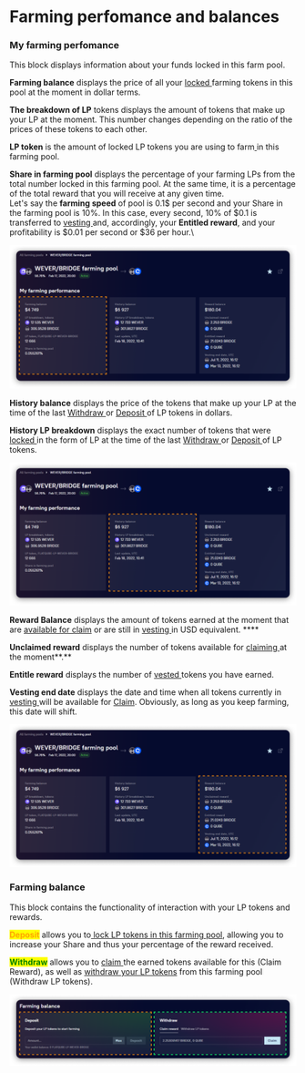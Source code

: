 # Farming perfomance and balances

### My farming perfomance

This block displays information about your funds locked in this farm pool.

**Farming balance** displays the price of all your [locked ](../../how-to/deposit-farm-tokens.md)farming tokens in this pool at the moment in dollar terms.

**The breakdown of LP** tokens displays the amount of tokens that make up your LP at the moment. This number changes depending on the ratio of the prices of these tokens to each other.

**LP token** is the amount of locked LP tokens you are using to farm[ ](../../how-to/deposit-farm-tokens.md)in this farming pool.

**Share in farming pool** displays the percentage of your farming LPs from the total number locked in this farming pool. At the same time, it is a percentage of the total reward that you will receive at any given time.\
Let's say the **farming speed** of pool is 0.1$ per second and your Share in the farming pool is 10%. In this case, every second, 10% of $0.1 is transferred to [vesting ](../../concepts/vesting.md)and, accordingly, your **Entitled reward**, and your profitability is $0.01 per second or $36 per hour.\\

![](<../../../../.gitbook/assets/image (110).png>)

**History balance** displays the price of the tokens that make up your LP at the time of the last [Withdraw ](../../how-to/withdraw-farm-tokens.md)or [Deposit ](../../how-to/deposit-farm-tokens.md)of LP tokens in dollars.

**History LP breakdown** displays the exact number of tokens that were [locked ](../../how-to/deposit-farm-tokens.md)in the form of LP at the time of the last [Withdraw ](../../how-to/withdraw-farm-tokens.md)or [Deposit ](../../how-to/deposit-farm-tokens.md)of LP tokens.

![](<../../../../.gitbook/assets/image (196).png>)

**Reward Balance** displays the amount of tokens earned at the moment that are [available for claim](../../how-to/claim-reward.md) or are still in [vesting ](../../concepts/vesting.md)in USD equivalent. \*\*\*\*

**Unclaimed reward** displays the number of tokens available for [claiming ](../../how-to/claim-reward.md)at the moment\*\*.\*\*

**Entitle reward** displays the number of [vested ](../../concepts/vesting.md)tokens you have earned.

**Vesting end date** displays the date and time when all tokens currently in [vesting ](../../concepts/vesting.md)will be available for [Claim](../../how-to/claim-reward.md). Obviously, as long as you keep farming, this date will shift.

![](<../../../../.gitbook/assets/image (136).png>)

### Farming balance

This block contains the functionality of interaction with your LP tokens and rewards.

<mark style="color:orange;">**Deposit**</mark> allows you to[ lock LP tokens in this farming pool](../../how-to/deposit-farm-tokens.md), allowing you to increase your Share and thus your percentage of the reward received.

<mark style="color:green;">**Withdraw**</mark> allows you to [claim ](../../how-to/claim-reward.md)the earned tokens available for this (Claim Reward), as well as [withdraw your LP tokens](../../how-to/withdraw-farm-tokens.md) from this farming pool (Withdraw LP tokens).

![](<../../../../.gitbook/assets/image (192).png>)
